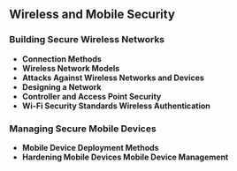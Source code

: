 ## Wireless and Mobile Security
### Building Secure Wireless Networks
* **Connection Methods**
* **Wireless Network Models**
* **Attacks Against Wireless Networks and Devices**
* **Designing a Network**
* **Controller and Access Point Security**
* **Wi-Fi Security Standards Wireless Authentication**
### Managing Secure Mobile Devices
* **Mobile Device Deployment Methods**
* **Hardening Mobile Devices Mobile Device Management**